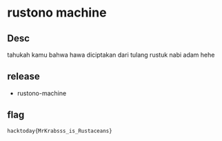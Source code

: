 # rustono machine

## Desc
tahukah kamu bahwa hawa diciptakan dari tulang rustuk nabi adam hehe

## release
- rustono-machine

## flag
`hacktoday{MrKrabsss_is_Rustaceans}`
